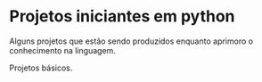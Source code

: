 <h1>Projetos iniciantes em python </h1>

Alguns projetos que estão sendo produzidos enquanto aprimoro o conhecimento na linguagem.

<p>
Projetos básicos.
</p>
